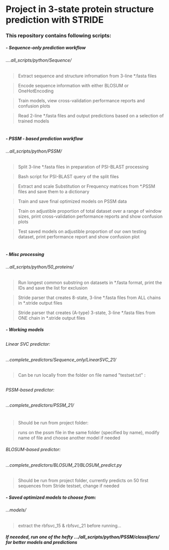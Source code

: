 # Project in 3-state protein structure prediction with STRIDE

### This repository contains following scripts:

##### - Sequence-only prediction workflow
###### ....all_scripts/python/Sequence/
##

 > Extract sequence and structure infromation from 3-line  *.fasta files 

 > Encode sequence information with either BLOSUM or OneHotEncoding

 > Train models, view cross-validation performance reports and confusion plots

 > Read 2-line *.fasta files and output predictions based on a selection of trained models

#
#
#



##### - PSSM - based prediction workflow
######    ...all_scripts/python/PSSM/
##
> Split 3-line  *.fasta files in preparation of PSI-BLAST processing

> Bash script for PSI-BLAST query of the split files

> Extract and scale Substitution or Frequency matrices from *.PSSM files and save them to a dictionary

> Train and save final optimized models on PSSM data

> Train on adjustible proportion of total dataset over a range of window sizes, print cross-validation performance reports and show confusion plots

> Test saved models on adjustible proportion of our own testing dataset, print performance report and show confusion plot

#
#
#
##### - Misc processing
###### ...all_scripts/python/50_proteins/
##
> Run longest common substring on datasets in *.fasta format, print the IDs and save the list for exclusion

> Stride parser that creates 8-state, 3-line  *.fasta files from ALL chains in *.stride output files

> Stride parser that creates (A-type) 3-state, 3-line *.fasta files from ONE chain in *.stride output files





##### - Working models
##
###### Linear SVC predictor:
###### ...complete_predictors/Sequence_only/LinearSVC_21/ 
##
> Can be run locally from the folder on file named "testset.txt" :




##
###### PSSM-based predictor:
###### ...complete_predictors/PSSM_21/
#
> Should be run from project folder:

>  runs on the pssm file in the same folder (specified by name), modify name of file and choose another model if needed






###### BLOSUM-based predictor:
###### ...complete_predictors/BLOSUM_21/BLOSUM_predict.py
##
>Should be run from project folder, currently predicts on 50 first sequences from Stride testset, change if needed




##### - Saved optimized models to choose from:
###### ...models/
>  extract the rbfsvc_15 & rbfsvc_21 before running... 



##### If neeeded, run one of the hefty  .../all_scripts/python/PSSM/classifiers/ for better models and predictions
